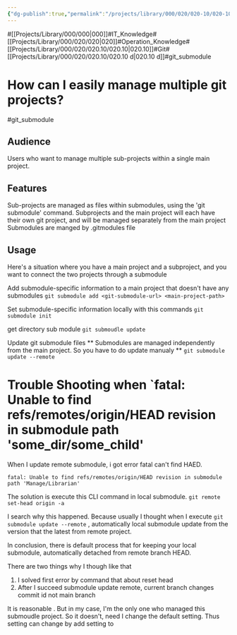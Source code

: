 ```yaml
---
{"dg-publish":true,"permalink":"/projects/library/000/020/020-10/020-10-d/","noteIcon":"0","created":"2024-03-02T19:12:46.411+09:00","updated":"2024-04-11T00:13:01.569+09:00"}
---
```


#[[Projects/Library/000/000\|000]]#IT_Knowledge#[[Projects/Library/000/020/020\|020]]#Operation_Knowledge#[[Projects/Library/000/020/020.10/020.10\|020.10]]#Git#[[Projects/Library/000/020/020.10/020.10 d\|020.10 d]]#git_submodule





# How can I easily manage multiple git projects?
#git_submodule


## Audience
 Users who want to manage multiple sub-projects within a single main project.

## Features
Sub-projects are managed as files within submodules, using the 'git submodule' command.
Subprojects and the main project will each have their own git project, and will be managed separately from the main project
Submodules are manged by .gitmodules file

## Usage
Here's a situation where you have a main project and a subproject, and you want to connect the two projects through a submodule

Add submodule-specific information to a main project that doesn't have any submodules
`git submodule add <git-submodule-url> <main-project-path>` 

Set submodule-specific information locally with this commands
`git submodule init`

get directory sub module
`git submoudle update` 

Update git submodule files
** Submodules are managed independently from the main project. So you have to do update manualy **
`git submodule update --remote`






# Trouble Shooting when `fatal: Unable to find refs/remotes/origin/HEAD revision in submodule path 'some_dir/some_child'

When I update remote submodule, i got error fatal can't find HAED.

`fatal: Unable to find refs/remotes/origin/HEAD revision in submodule path 'Manage/Librarian'`

The solution is execute this CLI command in local submodule.
`git remote set-head origin -a`

I search why this happened.
Because usually I thought when I execute `git submodule update --remote`  , automatically local submodule update from the version that the latest from remote project.

In conclusion, there is default process that for keeping your local submodule, automatically detached from remote branch HEAD.

There are two things why I though like that
1. I solved first error by command that about reset head
2. After I succeed submodule update remote, current branch changes commit id not main branch

It is reasonable . But in my case, I'm the only one who managed this submoudle project. So it doesn't, need I change the default setting.
Thus setting can change by add setting to
